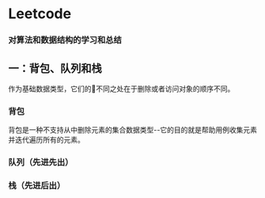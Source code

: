 # Leetcode

### 对算法和数据结构的学习和总结

## 一：背包、队列和栈 
作为基础数据类型，它们的不同之处在于删除或者访问对象的顺序不同。

### 背包
背包是一种不支持从中删除元素的集合数据类型--它的目的就是帮助用例收集元素并迭代遍历所有的元素。


### 队列（先进先出）


### 栈（先进后出）

